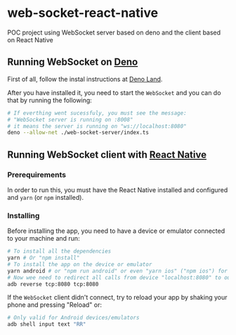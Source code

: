 # web-socket-react-native
POC project using WebSocket server based on deno and the client based on React Native

## Running WebSocket on [Deno](https://deno.land)

First of all, follow the instal instructions at [Deno Land](https://deno.lan).

After you have installed it, you need to start the `WebSocket` and you can do that by running the following:

```bash
# If everthing went sucessfuly, you must see the message:
# "WebSocket server is running on :8008"
# it means the server is running on "ws://localhost:8080"
deno --allow-net ./web-socket-server/index.ts
```

## Running WebSocket client with [React Native](https://facebook.github.io/react-native/)

### Prerequirements

In order to run this, you must have the React Native installed and configured and `yarn` (or `npm` installed).

### Installing

Before installing the app, you need to have a device or emulator connected to your machine and run:

```bash
# To install all the dependencies
yarn # Or "npm install"
# To install the app on the device or emulator
yarn android # or "npm run android" or even "yarn ios" ("npm ios") for iOS
# Now wee need to redirect all calls from device "localhost:8080" to our machine "localhost:8080"
adb reverse tcp:8080 tcp:8080
```

If the `WebSocket` client didn't connect, try to reload your app by shaking your phone and pressing "Reload" or:

```bash
# Only valid for Android devices/emulators
adb shell input text "RR"
```

